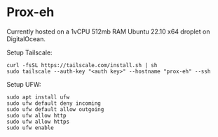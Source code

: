 # Prox-eh

Currently hosted on a 1vCPU 512mb RAM Ubuntu 22.10 x64 droplet on DigitalOcean.

Setup Tailscale:

```shell
curl -fsSL https://tailscale.com/install.sh | sh
sudo tailscale --auth-key "<auth key>" --hostname "prox-eh" --ssh
```

Setup UFW:

```shell
sudo apt install ufw
sudo ufw default deny incoming
sudo ufw default allow outgoing
sudo ufw allow http
sudo ufw allow https
sudo ufw enable
```